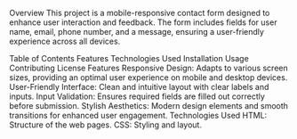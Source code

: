 Overview
This project is a mobile-responsive contact form designed to enhance user interaction and feedback. The form includes fields for user name, email, phone number, and a message, ensuring a user-friendly experience across all devices.

Table of Contents
Features
Technologies Used
Installation
Usage
Contributing
License
Features
Responsive Design: Adapts to various screen sizes, providing an optimal user experience on mobile and desktop devices.
User-Friendly Interface: Clean and intuitive layout with clear labels and inputs.
Input Validation: Ensures required fields are filled out correctly before submission.
Stylish Aesthetics: Modern design elements and smooth transitions for enhanced user engagement.
Technologies Used
HTML: Structure of the web pages.
CSS: Styling and layout.
